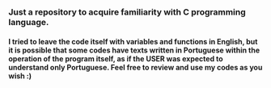 ### Just a repository to acquire familiarity with C programming language.

#### I tried to leave the code itself with variables and functions in English, but it is possible that some codes have texts written in Portuguese within the operation of the program itself, as if the USER was expected to understand only Portuguese. Feel free to review and use my codes as you wish :)

